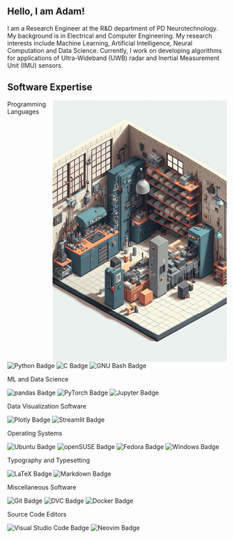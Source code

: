 ## Hello, I am Adam!

I am a Research Engineer at the R&D department of PD Neurotechnology. My background is in Electrical and Computer Engineering. My research interests include Machine Learning, Artificial Intelligence, Neural Computation and Data Science. Currently, I work on developing algorithms for applications of Ultra-Wideband (UWB) radar and Inertial Measurement Unit (IMU) sensors.

## Software Expertise

<img align="right" width="400" src="assets/workshop.png">

Programming Languages

![Python Badge](https://img.shields.io/badge/Python-3776AB?logo=python&logoColor=fff&style=for-the-badge)
![C Badge](https://img.shields.io/badge/C-A8B9CC?logo=c&logoColor=fff&style=for-the-badge)
![GNU Bash Badge](https://img.shields.io/badge/GNU%20Bash-4EAA25?logo=gnubash&logoColor=fff&style=for-the-badge)

ML and Data Science

![pandas Badge](https://img.shields.io/badge/pandas-150458?logo=pandas&logoColor=fff&style=for-the-badge)
![PyTorch Badge](https://img.shields.io/badge/PyTorch-EE4C2C?logo=pytorch&logoColor=fff&style=for-the-badge)
![Jupyter Badge](https://img.shields.io/badge/Jupyter-F37626?logo=jupyter&logoColor=fff&style=for-the-badge)

Data Visualization Software

![Plotly Badge](https://img.shields.io/badge/Plotly-3F4F75?logo=plotly&logoColor=fff&style=for-the-badge)
![Streamlit Badge](https://img.shields.io/badge/Streamlit-FF4B4B?logo=streamlit&logoColor=fff&style=for-the-badge)

Operating Systems

![Ubuntu Badge](https://img.shields.io/badge/Ubuntu-E95420?logo=ubuntu&logoColor=fff&style=for-the-badge)
![openSUSE Badge](https://img.shields.io/badge/openSUSE-73BA25?logo=opensuse&logoColor=fff&style=for-the-badge)
![Fedora Badge](https://img.shields.io/badge/Fedora-3776AB?&logo=fedora&logoColor=fff&style=for-the-badge)
![Windows Badge](https://img.shields.io/badge/Windows-0078D6?logo=windows&logoColor=fff&style=for-the-badge)

Typography and Typesetting

![LaTeX Badge](https://img.shields.io/badge/LaTeX-008080?logo=latex&logoColor=fff&style=for-the-badge)
![Markdown Badge](https://img.shields.io/badge/Markdown-000?logo=markdown&logoColor=fff&style=for-the-badge)

Miscellaneous Software

![Git Badge](https://img.shields.io/badge/Git-F05032?logo=git&logoColor=fff&style=for-the-badge)
![DVC Badge](https://img.shields.io/badge/DVC-13ADC7?logo=dvc&logoColor=fff&style=for-the-badge)
![Docker Badge](https://img.shields.io/badge/Docker-2496ED?logo=docker&logoColor=fff&style=for-the-badge)

Source Code Editors

![Visual Studio Code Badge](https://img.shields.io/badge/Visual%20Studio%20Code-007ACC?logo=visualstudiocode&logoColor=fff&style=for-the-badge)
![Neovim Badge](https://img.shields.io/badge/Neovim-57A143?logo=neovim&logoColor=fff&style=for-the-badge)
